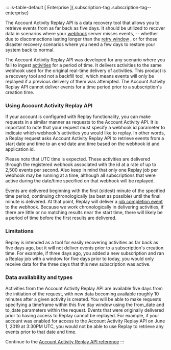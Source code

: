 ::: is-table-default
[ Enterprise ]{.subscription-tag .subscription-tag--enterprise}

The Account Activity Replay API is a data recovery tool that allows you
to retrieve events from as far back as five days. It should be utilized
to recover data in scenarios where your
[webhook](/content/developer-twitter/en/docs/twitter-api/enterprise/account-activity-api/api-reference/aaa-enterprise)
server misses events, \-- whether due to disconnections lasting longer
than the [retry
window](/content/developer-twitter/en/docs/twitter-api/enterprise/account-activity-api/guides/activity-retries)
, or for those disaster recovery scenarios where you need a few days to
restore your system back to normal.

The Account Activity Replay API was developed for any scenario where you
fail to ingest
[activities](/content/developer-twitter/en/docs/twitter-api/enterprise/account-activity-api/overview)
for a period of time. It delivers activities to the same webhook used
for the original real-time delivery of activities. This product is a
recovery tool and not a backfill tool, which means events will only be
replayed if a previous delivery of them was attempted. The Account
Activity Replay API cannot deliver events for a time period prior to a
subscription's creation time.

### Using Account Activity Replay API

If your account is configured with Replay functionality, you can make
requests in a similar manner as requests to the Account Activity API. It
is important to note that your request must specify a webhook id
parameter to indicate which webhook's activities you would like to
replay. In other words, a Replay request asks Account Activity Replay
API to retrieve events from a start date and time to an end date and
time based on the webhook id and application id.

Please note that UTC time is expected. These activities are delivered
through the registered webhook associated with the id at a rate of up to
2,500 events per second. Also keep in mind that only one Replay job per
webhook may be running at a time, although all subscriptions that were
active during the date/time specified on that webhook will be replayed.

Events are delivered beginning with the first (oldest) minute of the
specified time period, continuing chronologically (as best as possible)
until the final minute is delivered. At that point, Replay will deliver
a [job completion
event](/content/developer-twitter/en/docs/twitter-api/enterprise/account-activity-api/api-reference/replay-api#job-completed-successfully-message)
to the webhook. Because we work chronologically in delivering
activities, if there are little or no matching results near the start
time, there will likely be a period of time before the first results are
delivered.

### Limitations

Replay is intended as a tool for easily recovering activities as far
back as five days ago, but it will not deliver events prior to a
subscription's creation time. For example, if three days ago, you added
a new subscription and ran a Replay job with a window for five days
prior to today, you would only receive data for the three days that this
new subscription was active.

### Data availability and types

Activities from the Account Activity Replay API are available five days
from the initiation of the request, with new data becoming available
roughly 10 minutes after a given activity is created. You will be able
to make requests specifying a timeframe within this five day window
using the from_date and to_date parameters within the request. Events
that were originally delivered prior to having access to Replay cannot
be replayed. For example, if your account was enabled for access to the
Account Activity Replay API on June 1, 2019 at 3:30PM UTC, you would not
be able to use Replay to retrieve any events prior to that date and
time.

Continue to the [Account Activity Replay API
reference](/content/developer-twitter/en/docs/twitter-api/enterprise/account-activity-api/api-reference/replay-api)
:::
